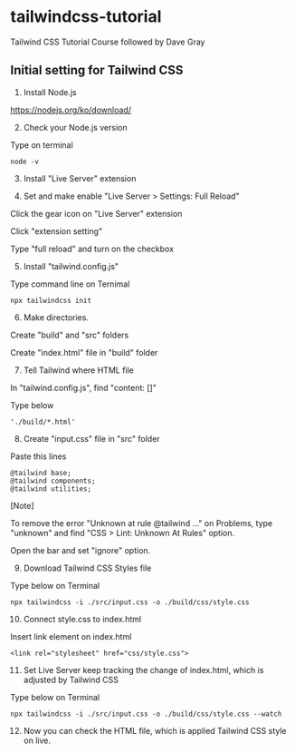 # tailwindcss-tutorial

Tailwind CSS Tutorial Course followed by Dave Gray

## Initial setting for Tailwind CSS

1. Install Node.js

https://nodejs.org/ko/download/

2. Check your Node.js version

Type on terminal

```
node -v
```

3. Install "Live Server" extension

4. Set and make enable "Live Server > Settings: Full Reload"

Click the gear icon on "Live Server" extension

Click "extension setting"

Type "full reload" and turn on the checkbox

5. Install "tailwind.config.js"

Type command line on Ternimal

```
npx tailwindcss init
```

6. Make directories.

Create "build" and "src" folders

Create "index.html" file in "build" folder

7. Tell Tailwind where HTML file

In "tailwind.config.js", find "content: []"

Type below

```
'./build/*.html'
```

8. Create "input.css" file in "src" folder

Paste this lines

```
@tailwind base;
@tailwind components;
@tailwind utilities;
```

\[Note\]

To remove the error "Unknown at rule @tailwind ..." on Problems, type "unknown" and find "CSS > Lint: Unknown At Rules" option.

Open the bar and set "ignore" option.

9. Download Tailwind CSS Styles file

Type below on Terminal

```
npx tailwindcss -i ./src/input.css -o ./build/css/style.css
```

10. Connect style.css to index.html

Insert link element on index.html

```
<link rel="stylesheet" href="css/style.css">
```

11. Set Live Server keep tracking the change of index.html, which is adjusted by Tailwind CSS

Type below on Terminal

```
npx tailwindcss -i ./src/input.css -o ./build/css/style.css --watch
```

12. Now you can check the HTML file, which is applied Tailwind CSS style on live.

